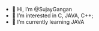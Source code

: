 - 👋 Hi, I’m @SujayGangan
- 👀 I’m interested in C, JAVA, C++;
- 🌱 I’m currently learning JAVA

<!---
SujayGangan/SujayGangan is a ✨ special ✨ repository because its `README.md` (this file) appears on your GitHub profile.
You can click the Preview link to take a look at your changes.
--->
